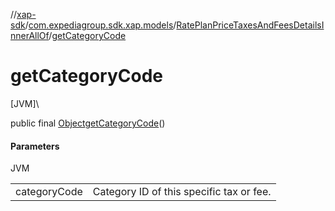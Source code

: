 //[xap-sdk](../../../index.md)/[com.expediagroup.sdk.xap.models](../index.md)/[RatePlanPriceTaxesAndFeesDetailsInnerAllOf](index.md)/[getCategoryCode](get-category-code.md)

# getCategoryCode

[JVM]\

public final [Object](https://docs.oracle.com/javase/8/docs/api/java/lang/Object.html)[getCategoryCode](get-category-code.md)()

#### Parameters

JVM

| | |
|---|---|
| categoryCode | Category ID of this specific tax or fee. |
